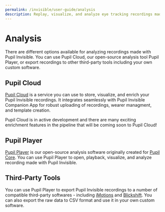 ```yaml
---
permalink: /invisible/user-guide/analysis
description: Replay, visualize, and analyze eye tracking recordings made with Pupil Invisible. You can use [Pupil Cloud](https://cloud.pupil-labs.com), Pupil Player desktop software, or work with some of our third party partners. 
---
```



# Analysis
There are different options available for analyzing recordings made with Pupil Invisible. You can use Pupil Cloud, our open-source analysis tool Pupil Player, or export recordings to other third-party tools including your own custom software.

## Pupil Cloud
[Pupil Cloud](/cloud/) is a service you can use to store, visualize, and enrich your Pupil Invisible recordings. It integrates seamlessly with Pupil Invisible Companion App for robust uploading of recordings, wearer managment, and template creation. 

Pupil Cloud is in active development and there are many exciting enrichment features in the pipeline that will be coming soon to Pupil Cloud!

## Pupil Player
[Pupil Player](/core/software/pupil-player/) is our open-source analysis software originally created for [Pupil Core](/core "Pupil Core user docs"). You can use Pupil Player to open, playback, visualize, and analyze recording made with Pupil Invisible.

## Third-Party Tools
You can use Pupil Player to export Pupil Invisible recordings to a number of compatible third-party softwares - including [iMotions](https://imotions.com "iMotions Platform - human behavior analysis platform") and [Blickshift](https://blickshift.com "Blickshift - eye tracking analysis software"). You can also export the raw data to CSV format and use it in your own custom software.

